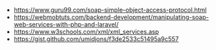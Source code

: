 - https://www.guru99.com/soap-simple-object-access-protocol.html
- https://webmobtuts.com/backend-development/manipulating-soap-web-services-with-php-and-laravel/
- https://www.w3schools.com/xml/xml_services.asp
- https://gist.github.com/umidjons/f3de2533c51495a9c557